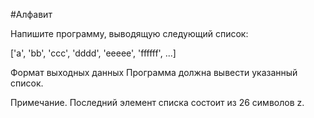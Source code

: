 #Алфавит

Напишите программу, выводящую следующий список:

['a', 'bb', 'ccc', 'dddd', 'eeeee', 'ffffff', ...]

Формат выходных данных
Программа должна вывести указанный список.

Примечание. Последний элемент списка состоит из 26 символов z.